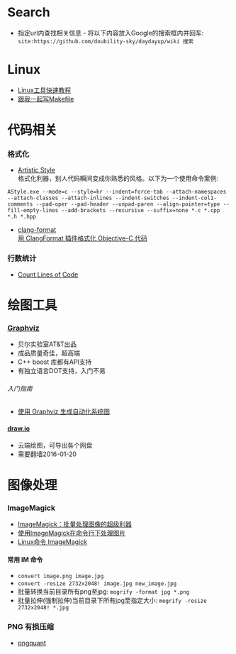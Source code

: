 
# Search
- 指定url内查找相关信息 - 将以下内容放入Google的搜索框内并回车:   
    `site:https://github.com/doubility-sky/daydayup/wiki 搜索`

# Linux
- [Linux工具快速教程](https://github.com/me115/linuxtools_rst)
- [跟我一起写Makefile](https://github.com/seisman/how-to-write-makefile)

# 代码相关
### 格式化
- [Artistic Style](http://astyle.sourceforge.net/)   
  格式化利器，别人代码瞬间变成你熟悉的风格。以下为一个使用命令案例:
```
AStyle.exe --mode=c --style=kr --indent=force-tab --attach-namespaces --attach-classes --attach-inlines --indent-switches --indent-col1-comments --pad-oper --pad-header --unpad-paren --align-pointer=type --fill-empty-lines --add-brackets --recursive --suffix=none *.c *.cpp *.h *.hpp
```
- [clang-format](http://clang.llvm.org/docs/ClangFormat.html)  
  [用 ClangFormat 插件格式化 Objective-C 代码](http://phenmod.com/blog/2015/11/17/use-clangformat-to-format-objective-c-code/)

### 行数统计
- [Count Lines of Code](https://github.com/AlDanial/cloc)


# 绘图工具
### [Graphviz](http://www.graphviz.org/) 
- 贝尔实验室AT&T出品
- 成品质量奇佳，超高端
- C++ boost 库都有API支持
- 有独立语言DOT支持，入门不易

###### 入门指南
- [使用 Graphviz 生成自动化系统图](http://www.ibm.com/developerworks/cn/aix/library/au-aix-graphviz/)

#### [draw.io](https://www.draw.io/)
- 云端绘图，可导出各个网盘
- 需要翻墙2016-01-20


# 图像处理
### ImageMagick
- [ImageMagick：批量处理图像的超级利器](http://blog.sina.com.cn/s/blog_ba532aea0101bty5.html)
- [使用ImageMagick在命令行下处理图片](http://blog.just4fun.site/use-ImageMagick.html)
- [Linux命令 ImageMagick](http://pytool.com/2016/01/06/%E5%B8%B8%E7%94%A8%E5%91%BD%E4%BB%A4-2016-01-01-Linux%E5%91%BD%E4%BB%A4-ImageMagick/)

#### 常用 IM 命令
- `convert image.png image.jpg`
- `convert -resize 2732x2048! image.jpg new_image.jpg`
- 批量转换当前目录所有png至jpg: `mogrify -format jpg *.png`
- 批量拉伸(强制拉伸)当前目录下所有jpg至指定大小: `mogrify -resize 2732x2048! *.jpg`

### PNG 有损压缩
- [pngquant](https://pngquant.org/)



